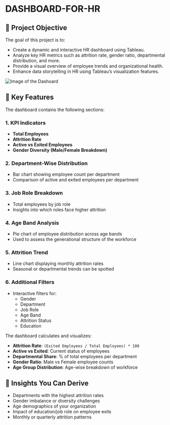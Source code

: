 # DASHBOARD-FOR-HR

## 🎯 Project Objective

The goal of this project is to:

- Create a dynamic and interactive HR dashboard using Tableau.
- Analyze key HR metrics such as attrition rate, gender ratio, departmental distribution, and more.
- Provide a visual overview of employee trends and organizational health.
- Enhance data storytelling in HR using Tableau’s visualization features.

![Image of the Dashoard](E/HR_DASHBOARD.png)

## 📌 Key Features

The dashboard contains the following sections:

### 1. **KPI Indicators**
- **Total Employees**
- **Attrition Rate**
- **Active vs Exited Employees**
- **Gender Diversity (Male/Female Breakdown)**

### 2. **Department-Wise Distribution**
- Bar chart showing employee count per department
- Comparison of active and exited employees per department

### 3. **Job Role Breakdown**
- Total employees by job role
- Insights into which roles face higher attrition

### 4. **Age Band Analysis**
- Pie chart of employee distribution across age bands
- Used to assess the generational structure of the workforce

### 5. **Attrition Trend**
- Line chart displaying monthly attrition rates
- Seasonal or departmental trends can be spotted

### 6. **Additional Filters**
- Interactive filters for:
  - Gender
  - Department
  - Job Role
  - Age Band
  - Attrition Status
  - Education

The dashboard calculates and visualizes:

- **Attrition Rate**: `(Exited Employees / Total Employees) * 100`
- **Active vs Exited**: Current status of employees
- **Departmental Share**: % of total employees per department
- **Gender Ratio**: Male vs Female employee counts
- **Age Group Distribution**: Age-wise breakdown of workforce

## 🧠 Insights You Can Derive
- Departments with the highest attrition rates
- Gender imbalance or diversity challenges
- Age demographics of your organization
- Impact of education/job role on employee exits
- Monthly or quarterly attrition patterns
